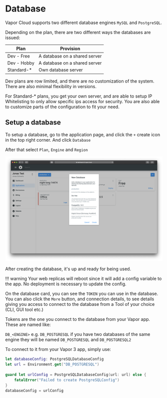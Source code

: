 # Database

Vapor Cloud supports two different database engines `MySQL` and `PostgreSQL`.

Depending on the plan, there are two different ways the databases are issued:

| Plan | Provision |
| ---- | --------- |
| Dev - Free | A database on a shared server |
| Dev - Hobby | A database on a shared server |
| Standard-* | Own database server |

Dev plans are row limited, and there are no customization of the system. There are also minimal flexibility in versions.

For Standard-* plans, you get your own server, and are able to setup IP Whitelisting to only allow specific ips access for security.
You are also able to customize parts of the configuration to fit your need.

## Setup a database

To setup a database, go to the application page, and click the `+` create icon in the top right corner. And click `Database`

After that select `Plan`, `Engine` and `Region`

![Create database](../images/screenshots/create-database.png)

After creating the database, it's up and ready for being used.

!!! warning
    Your web replicas will reboot since it will add a config variable to the app. No deployment is necessary to update the config.

On the database card, you can see the `TOKEN` you can use in the database. You can also click the `More` button, and connection details, to see details giving you access to connect to the database from a Tool of your choice (CLI, GUI tool etc.)

Tokens are the one you connect to the database from your Vapor app. These are named like:

`DB_<ENGINE>` e.g. `DB_POSTGRESQL` if you have two databases of the same engine they will be named `DB_POSTGRESQL` and `DB_POSTGRESQL2`

To connect to it from your Vapor 3 app, simply use:

```swift
let databaseConfig: PostgreSQLDatabaseConfig
let url = Environment.get("DB_POSTGRESQL")

guard let urlConfig = PostgreSQLDatabaseConfig(url: url) else {
    fatalError("Failed to create PostgreSQLConfig")
}
databaseConfig = urlConfig
```
